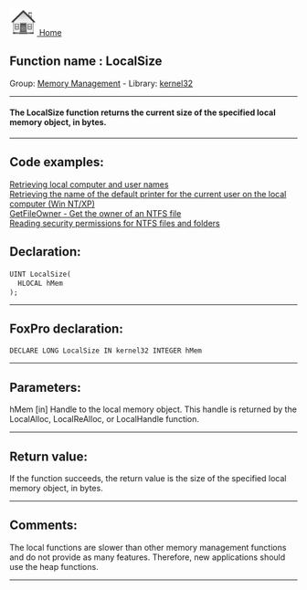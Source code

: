[<img src="../../images/home.png"> Home ](https://github.com/VFPX/Win32API)  

## Function name : LocalSize
Group: [Memory Management](../../functions_group.md#Memory_Management)  -  Library: [kernel32](../../Libraries.md#kernel32)  
***  


#### The LocalSize function returns the current size of the specified local memory object, in bytes.
***  


## Code examples:
[Retrieving local computer and user names](../../samples/sample_041.md)  
[Retrieving the name of the default printer for the current user on the local computer (Win NT/XP)](../../samples/sample_360.md)  
[GetFileOwner - Get the owner of an NTFS file](../../samples/sample_433.md)  
[Reading security permissions for NTFS files and folders](../../samples/sample_516.md)  

## Declaration:
```foxpro  
UINT LocalSize(
  HLOCAL hMem
);  
```  
***  


## FoxPro declaration:
```foxpro  
DECLARE LONG LocalSize IN kernel32 INTEGER hMem  
```  
***  


## Parameters:
hMem 
[in] Handle to the local memory object. This handle is returned by the LocalAlloc, LocalReAlloc, or LocalHandle function.   
***  


## Return value:
If the function succeeds, the return value is the size of the specified local memory object, in bytes.  
***  


## Comments:
The local functions are slower than other memory management functions and do not provide as many features. Therefore, new applications should use the heap functions.  
  
***  

